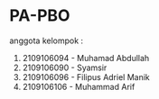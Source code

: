# PA-PBO

anggota kelompok :
1. 2109106094 - Muhamad Abdullah
2. 2109106090 - Syamsir
3. 2109106096 - Filipus Adriel Manik
4. 2109106106 - Muhammad Arif

